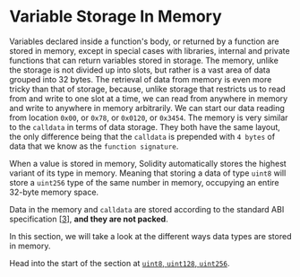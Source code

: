 # Variable Storage In Memory

Variables declared inside a function's body, or returned by a function are stored in memory, except in special cases with libraries, internal and private functions that can return variables stored in storage. The memory, unlike the storage is not divided up into slots, but rather is a vast area of data grouped into 32 bytes. The retrieval of data from memory is even more tricky than that of storage, because, unlike storage that restricts us to read from and write to one slot at a time, we can read from anywhere in memory and write to anywhere in memory arbitrarily. We can start our data reading from location `0x00`, or `0x78`, or `0x0120`, or `0x3454`. The memory is very similar to the `calldata` in terms of data storage. They both have the same layout, the only difference being that the `calldata` is prepended with `4 bytes` of data that we know as the `function signature`.

When a value is stored in memory, Solidity automatically stores the highest variant of its type in memory. Meaning that storing a data of type `uint8` will store a `uint256` type of the same number in memory, occupying an entire 32-byte memory space.

Data in the memory and `calldata` are stored according to the standard ABI specification [[3](https://docs.soliditylang.org/en/latest/internals/layout_in_memory.html#)], **and they are not packed**.

In this section, we will take a look at the different ways data types are stored in memory.

Head into the start of the section at [`uint8`, `uint128`, `uint256`](4-3-1-uint8-uint128-uint256.md).